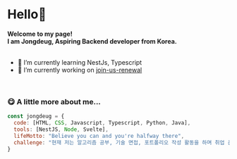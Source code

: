 # Hello👋 

**Welcome to my page!**
<br>
**I am Jongdeug, Aspiring Backend developer from Korea.**
<br>
<br>

- 🌱 I’m currently learning NestJs, Typescript
- 🔭 I’m currently working on [join-us-renewal](https://github.com/JongDeug/join-us-renewal)
<br>

### 😋 A little more about me...

```javascript
const jongdeug = {
  code: [HTML, CSS, Javascript, Typescript, Python, Java],
  tools: [NestJS, Node, Svelte],
  lifeMotto: "Believe you can and you're halfway there",
  challenge: "현재 저는 알고리즘 공부, 기술 면접, 포트폴리오 작성 활동을 하며 취업 준비 중입니다!"
}
